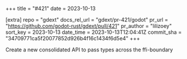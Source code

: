 +++
title = "#421"
date = 2023-10-13

[extra]
repo = "gdext"
docs_rel_url = "gdext/pr-421/godot"
pr_url = "https://github.com/godot-rust/gdext/pull/421"
pr_author = "lilizoey"
sort_key = 2023-10-13
date_time = 2023-10-13T12:04:41Z
commit_sha = "34709771ca5f20077852d926b4f16c1434f6d5e4"
+++

Create a new consolidated API to pass types across the ffi-boundary 
